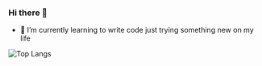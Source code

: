 ### Hi there 👋

<!--
**FKGReborn/FKGReborn** is a ✨ _special_ ✨ repository because its `README.md` (this file) appears on your GitHub profile.



-->
- 🌱 I’m currently learning to write code
just trying something new on my life

![Top Langs](https://github-readme-stats.vercel.app/api/top-langs/?username=FKGReborn&layout=compact)
